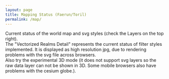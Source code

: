 ```yaml
---
layout: page
title: Mapping Status (Faerun/Toril)
permalink: /map/
---
```

<script type="module" crossorigin src="{{ site.baseurl }}/assets/index-DIjrunGA.js"></script>
<link rel="stylesheet" crossorigin href="{{ site.baseurl }}/assets/index-BGTASZuh.css">
<script src="https://cdn.jsdelivr.net/npm/cesium@1.117.0/Build/Cesium/Cesium.js"></script>

Current status of the world map and svg styles (check the Layers on the top right).<br>
The "Vectorized Realms Detail" represents the current status of filter styles implemented. It is displayed as high resolution jpg, due to rendering problems with the svg file across browsers.
<br>Also try the experimental 3D mode (it does not support svg layers so the raw data layer can not be shown in 3D. Some mobile browsers also have problems with the cesium globe.).

<div id="map"></div>
<div id="mappad" style="height:800px"></div>